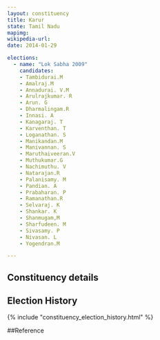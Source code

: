 ```yaml
---
layout: constituency
title: Karur
state: Tamil Nadu
mapimg: 
wikipedia-url: 
date: 2014-01-29

elections: 
  - name: "Lok Sabha 2009"
    candidates: 
    - Tambidurai.M 
    - Amalraj.M 
    - Annadurai. V.M 
    - Arulrajkumar. R 
    - Arun. G 
    - Dharmalingam.R 
    - Innasi. A 
    - Kanagaraj. T 
    - Karventhan. T 
    - Loganathan. S 
    - Manikandan.M 
    - Manivannan. S 
    - Maruthaiveeran.V 
    - Muthukumar.G 
    - Nachimuthu. V 
    - Natarajan.R 
    - Palanisamy. M 
    - Pandian. A 
    - Prabaharan. P 
    - Ramanathan.R 
    - Selvaraj. K 
    - Shankar. K 
    - Shanmugam,M 
    - Sharfudeen. M 
    - Sivasamy. P 
    - Nivasan. L 
    - Yogendran.M 

---
```

## Constituency details


## Election History
{% include "constituency_election_history.html" %}

##Reference
